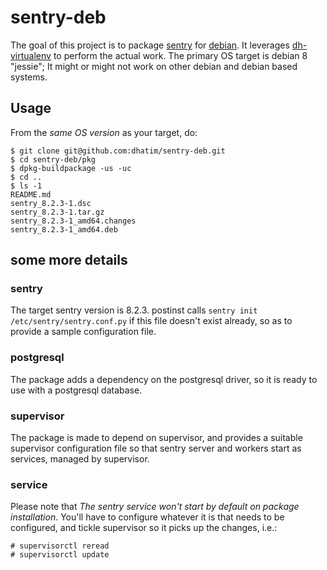 # sentry-deb

The goal of this project is to package [sentry](https://getsentry.com)
for [debian](https://www.debian.org). It leverages
[dh-virtualenv](https://github.com/spotify/dh-virtualenv) to perform
the actual work. The primary OS target is debian 8 "jessie"; It might
or might not work on other debian and debian based systems.

## Usage

From the *same OS version* as your target, do:

    $ git clone git@github.com:dhatim/sentry-deb.git
    $ cd sentry-deb/pkg
    $ dpkg-buildpackage -us -uc
    $ cd ..
    $ ls -1
    README.md
    sentry_8.2.3-1.dsc
    sentry_8.2.3-1.tar.gz
    sentry_8.2.3-1_amd64.changes
    sentry_8.2.3-1_amd64.deb

## some more details

### sentry

The target sentry version is 8.2.3. postinst calls `sentry init
/etc/sentry/sentry.conf.py` if this file doesn't exist already, so as
to provide a sample configuration file.

### postgresql

The package adds a dependency on the postgresql driver, so it is ready
to use with a postgresql database.

### supervisor

The package is made to depend on supervisor, and provides a suitable
supervisor configuration file so that sentry server and workers start
as services, managed by supervisor.

### service

Please note that *The sentry service won't start by default on package
installation*.  You'll have to configure whatever it is that needs to
be configured, and tickle supervisor so it picks up the changes, i.e.:

    # supervisorctl reread
    # supervisorctl update

